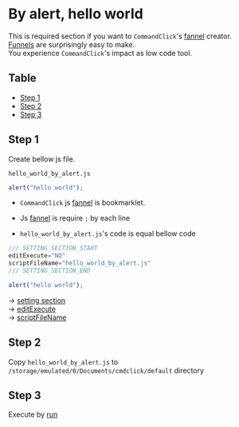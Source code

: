 # By alert, hello world

This is required section if you want to `CommandClick`'s [fannel](https://github.com/puutaro/commandclick-repository/blob/master/README.md#commandclick-repository) creator.    
[Funnels](https://github.com/puutaro/commandclick-repository/blob/master/README.md#commandclick-repository) are surprisingly easy to make.  
You experience `CommandClick`'s impact as low code tool.  


Table
-----------------

* [Step 1](#step-1)
* [Step 2](#step-2)
* [Step 3](#step-3)

## Step 1

Create bellow js file.

`hello_world_by_alert.js`

```js.js
alert("hello world");
```

- `CommandClick` js [fannel](https://github.com/puutaro/commandclick-repository/blob/master/README.md#commandclick-repository) is bookmarklet.  

- Js [fannel](https://github.com/puutaro/commandclick-repository/blob/master/README.md#commandclick-repository) is require `;` by each line

- `hello_world_by_alert.js`'s code is equal bellow code

```js.js
/// SETTING_SECTION_START
editExecute="NO"
scriptFileName="hello_world_by_alert.js"
/// SETTING_SECTION_END

alert("hello world");
```

-> [setting section](https://github.com/puutaro/CommandClick/blob/master/md/developer/setting_variables.md#scriptfilename)  
-> [editExecute](https://github.com/puutaro/CommandClick/blob/master/md/developer/setting_variables.md#editexecute)  
-> [scriptFileName](https://github.com/puutaro/CommandClick/blob/master/md/developer/setting_variables.md#scriptfilename)  

## Step 2

Copy `hello_world_by_alert.js` to `/storage/emulated/0/Documents/cmdclick/default` directory

## Step 3

Execute by [run](https://github.com/puutaro/CommandClick/blob/master/USAGE.md#run)  


